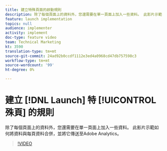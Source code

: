 ```yaml
---
title: 建立特殊頁面的啟動規則
description: 除了每個頁面上的資料外，您還需要在單一頁面上加入一些資料。 此影片示範如何將資料與每頁資料合併，並將它傳送至Adobe Analytics。
feature: launch implementation
topics: null
audience: implementer
activity: implement
doc-type: feature video
team: Technical Marketing
kt: 3590
translation-type: tm+mt
source-git-commit: 24ad92b0ccdf1112e3ed4a0968cd47db757598c3
workflow-type: tm+mt
source-wordcount: '99'
ht-degree: 0%

---
```



# 建立 [!DNL Launch] 特 [!UICONTROL 殊頁] 的規則

除了每個頁面上的資料外，您還需要在單一頁面上加入一些資料。 此影片示範如何將資料與每頁資料合併，並將它傳送至Adobe Analytics。

>[!VIDEO](https://video.tv.adobe.com/v/28770/?quality=12)
